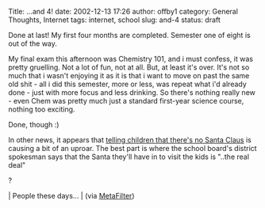 Title: ...and 4!
date: 2002-12-13 17:26
author: offby1
category: General Thoughts, Internet
tags: internet, school
slug: and-4
status: draft

Done at last! My first four months are completed. Semester one of eight is out of the way.

My final exam this afternoon was Chemistry 101, and i must confess, it was pretty gruelling. Not a lot of fun, not at all. But, at least it's over. It's not so much that i wasn't enjoying it as it is that i want to move on past the same old shit - all i did this semester, more or less, was repeat what i'd already done - just with more focus and less drinking. So there's nothing really new - even Chem was pretty much just a standard first-year science course, nothing too exciting.

Done, though :)

In other news, it appears that [telling children that there's no Santa Claus](http://www.sun-sentinel.com/news/local/southflorida/sfl-cgrinch13dec13,0,2491816.story?coll=sfla%2Dnews%2Dfront) is causing a bit of an uproar. The best part is where the school board's district spokesman says that the Santa they'll have in to visit the kids is "..the real deal"

?

| People these days\...
| (via [MetaFilter](http://www.metafilter.com/comments.mefi/22300))
